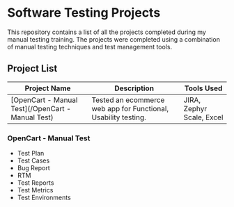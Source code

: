 # Software Testing Projects
This repository contains a list of all the projects completed during my manual testing training. The projects were completed using a combination of manual testing techniques and test management tools.

## Project List

| Project Name | Description | Tools Used |
|--------------|-------------|------------|
| [OpenCart - Manual Test](/OpenCart - Manual Test) | Tested an ecommerce web app for Functional, Usability testing. | JIRA, Zephyr Scale, Excel |

### OpenCart - Manual Test
- Test Plan
- Test Cases
- Bug Report
- RTM
- Test Reports
- Test Metrics
- Test Environments


